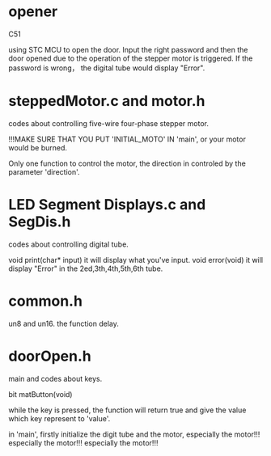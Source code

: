 # opener
C51

using STC MCU to open the door.
Input the right password and then the door opened due to the operation of the stepper motor is triggered. If the password is wrong， the digital tube would display "Error".

# steppedMotor.c and motor.h
codes about controlling five-wire four-phase stepper motor.

!!!MAKE SURE THAT YOU PUT 'INITIAL_MOTO' IN 'main', or your motor would be burned.

Only one function to control the motor, the direction in controled by the parameter 'direction'.

# LED Segment Displays.c and SegDis.h
codes about controlling digital tube.

void print(char* input) 
it will display what you've input.
void error(void)
it will display "Error" in the 2ed,3th,4th,5th,6th tube.

# common.h
un8 and un16.
the function delay.

# doorOpen.h
main and codes about keys.

bit matButton(void)

while the key is pressed, the function will return true and give the value which key represent to 'value'.

in 'main', firstly initialize the digit tube and the motor, especially the motor!!! especially the motor!!! especially the motor!!!
<!--hhhhhhh>